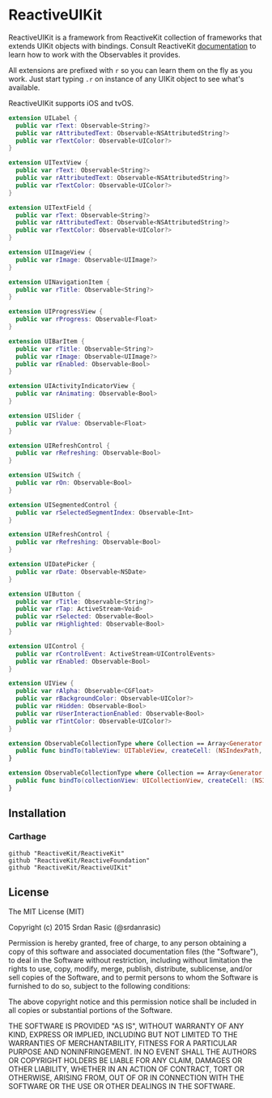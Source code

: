 # ReactiveUIKit

ReactiveUIKit is a framework from ReactiveKit collection of frameworks that extends UIKit objects with bindings. Consult ReactiveKit [documentation](https://github.com/ReactiveKit/ReactiveKit) to learn how to work with the Observables it provides.

All extensions are prefixed with `r` so you can learn them on the fly as you work. Just start typing `.r` on instance of any UIKit object to see what's available.

ReactiveUIKit supports iOS and tvOS.


```swift
extension UILabel {
  public var rText: Observable<String?>
  public var rAttributedText: Observable<NSAttributedString?>
  public var rTextColor: Observable<UIColor?>
}
```

```swift
extension UITextView {
  public var rText: Observable<String?>
  public var rAttributedText: Observable<NSAttributedString?>
  public var rTextColor: Observable<UIColor?>
}
```

```swift
extension UITextField {
  public var rText: Observable<String?>
  public var rAttributedText: Observable<NSAttributedString?>
  public var rTextColor: Observable<UIColor?>
}
```

```swift
extension UIImageView {
  public var rImage: Observable<UIImage?>
}
```

```swift
extension UINavigationItem {
  public var rTitle: Observable<String?>
}
```

```swift
extension UIProgressView {
  public var rProgress: Observable<Float>
}
```

```swift
extension UIBarItem {
  public var rTitle: Observable<String?>
  public var rImage: Observable<UIImage?>
  public var rEnabled: Observable<Bool>
}
```

```swift
extension UIActivityIndicatorView {
  public var rAnimating: Observable<Bool>
}
```

```swift
extension UISlider {
  public var rValue: Observable<Float>
}
```

```swift
extension UIRefreshControl {
  public var rRefreshing: Observable<Bool>
}
```

```swift
extension UISwitch {
  public var rOn: Observable<Bool>
}
```

```swift
extension UISegmentedControl {
  public var rSelectedSegmentIndex: Observable<Int>
}
```

```swift
extension UIRefreshControl {
  public var rRefreshing: Observable<Bool>
}
```

```swift
extension UIDatePicker {
  public var rDate: Observable<NSDate>
}
```

```swift
extension UIButton {
  public var rTitle: Observable<String?>
  public var rTap: ActiveStream<Void>
  public var rSelected: Observable<Bool>
  public var rHighlighted: Observable<Bool>
}
```

```swift
extension UIControl {
  public var rControlEvent: ActiveStream<UIControlEvents>
  public var rEnabled: Observable<Bool>
}
```

```swift
extension UIView {
  public var rAlpha: Observable<CGFloat>
  public var rBackgroundColor: Observable<UIColor?>
  public var rHidden: Observable<Bool>
  public var rUserInteractionEnabled: Observable<Bool>
  public var rTintColor: Observable<UIColor?>
}
```


```swift
extension ObservableCollectionType where Collection == Array<Generator.Element> {
  public func bindTo(tableView: UITableView, createCell: (NSIndexPath, ObservableCollection<Collection>, UITableView) -> UITableViewCell) -> DisposableType
}
```

```swift
extension ObservableCollectionType where Collection == Array<Generator.Element> {
  public func bindTo(collectionView: UICollectionView, createCell: (NSIndexPath, ObservableCollection<Collection>, UICollectionView) -> UICollectionViewCell) -> DisposableType
}
```

## Installation

### Carthage

```
github "ReactiveKit/ReactiveKit" 
github "ReactiveKit/ReactiveFoundation"
github "ReactiveKit/ReactiveUIKit"
```


## License

The MIT License (MIT)

Copyright (c) 2015 Srdan Rasic (@srdanrasic)

Permission is hereby granted, free of charge, to any person obtaining a copy
of this software and associated documentation files (the "Software"), to deal
in the Software without restriction, including without limitation the rights
to use, copy, modify, merge, publish, distribute, sublicense, and/or sell
copies of the Software, and to permit persons to whom the Software is
furnished to do so, subject to the following conditions:

The above copyright notice and this permission notice shall be included in
all copies or substantial portions of the Software.

THE SOFTWARE IS PROVIDED "AS IS", WITHOUT WARRANTY OF ANY KIND, EXPRESS OR
IMPLIED, INCLUDING BUT NOT LIMITED TO THE WARRANTIES OF MERCHANTABILITY,
FITNESS FOR A PARTICULAR PURPOSE AND NONINFRINGEMENT. IN NO EVENT SHALL THE
AUTHORS OR COPYRIGHT HOLDERS BE LIABLE FOR ANY CLAIM, DAMAGES OR OTHER
LIABILITY, WHETHER IN AN ACTION OF CONTRACT, TORT OR OTHERWISE, ARISING FROM,
OUT OF OR IN CONNECTION WITH THE SOFTWARE OR THE USE OR OTHER DEALINGS IN
THE SOFTWARE.
